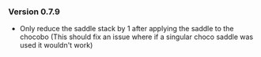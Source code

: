 ### Version 0.7.9
* Only reduce the saddle stack by 1 after applying the saddle to the chocobo (This should fix an issue where if a singular choco saddle was used it wouldn't work)